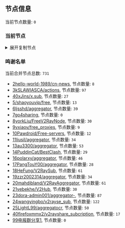 
## 节点信息
当前节点数量: `0`
### 当前节点
<details>
  <summary>展开复制节点</summary>

    

</details>

### 鸣谢名单
当前合并节点总数: `731`
- [2hello-world-1989/cn-news](https://github.com/hello-world-1989/cn-news), 节点数量: `8`
- [3kSLAWIASCA/actions](https://github.com/kSLAWIASCA/actions), 节点数量: `97`
- [40xJins/x.sub](https://github.com/0xJins/x.sub), 节点数量: `27`
- [5/shaoyouvip/free](https://github.com/shaoyouvip/free), 节点数量: `13`
- [6ljsshd/aggregator](https://github.com/ljsshd/aggregator), 节点数量: `39`
- [7go4sharing](https://github.com/go4sharing), 节点数量: `0`
- [8yorkLiu/FreeV2RayNode](https://github.com/yorkLiu/FreeV2RayNode), 节点数量: `30`
- [9vxiaov/free_proxies](https://github.com/vxiaov/free_proxies), 节点数量: `9`
- [10Pawdroid/Free-servers](https://github.com/Pawdroid/Free-servers), 节点数量: `12`
- [11liusil/aggregator](https://github.com/liusil/aggregator), 节点数量: `34`
- [13au3300/aggregator](https://github.com/au3300/aggregator), 节点数量: `53`
- [14PuddinCat/BestClash](https://github.com/PuddinCat/BestClash), 节点数量: `29`
- [16polarxy/aggregator](https://github.com/polarxy/aggregator), 节点数量: `46`
- [17PangTouY00/aggregator](https://github.com/xnic888/aggregator), 节点数量: `28`
- [18HeFung/V2RaySub](https://github.com/HeFung/V2RaySub), 节点数量: `61`
- [19zzr2002314/aggregator](https://github.com/zzr2002314/aggregator), 节点数量: `34`
- [20mahdibland/V2RayAggregator](https://github.com/mahdibland/V2RayAggregator), 节点数量: `61`
- [21yebekhe/V2Hub](https://github.com/yebekhe/V2Hub), 节点数量: `30`
- [23dora-admin001/aggregator-](https://github.com/dora-admin001/aggregator-), 节点数量: `87`
- [24wangyingbo/v2rayse_sub](https://github.com/wangyingbo/v2rayse_sub), 节点数量: `122`
- [25LightL99/aggregatocr](https://github.com/mehran1404/Sub_Link/), 节点数量: `50`
- [40firefoxmmx2/v2rayshare_subcription](https://github.com/firefoxmmx2/v2rayshare_subcription), 节点数量: `17`
- [99电报群分享1](https://github.com/cdddbc/getAirport), 节点数量: `0`


